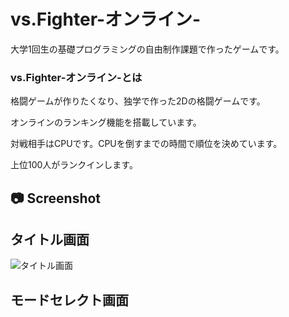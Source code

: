 # vs.Fighter-オンライン-
大学1回生の基礎プログラミングの自由制作課題で作ったゲームです。

### vs.Fighter-オンライン-とは
 
格闘ゲームが作りたくなり、独学で作った2Dの格闘ゲームです。

オンラインのランキング機能を搭載しています。

対戦相手はCPUです。CPUを倒すまでの時間で順位を決めています。

上位100人がランクインします。

## 📷 Screenshot
## タイトル画面
![タイトル画面](https://user-images.githubusercontent.com/60394438/106357277-84b23a00-6348-11eb-93fe-1912ce394946.png)

## モードセレクト画面
